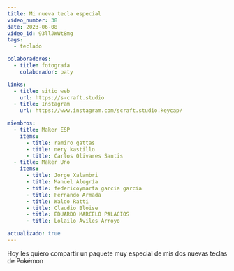 ```yaml
---
title: Mi nueva tecla especial
video_number: 38
date: 2023-06-08
video_id: 93llJWWt8mg
tags:
  - teclado

colaboradores:
  - title: fotografa
    colaborador: paty

links:
  - title: sitio web
    url: https://s-craft.studio
  - title: Instagram
    url: https://www.instagram.com/scraft.studio.keycap/

miembros:
  - title: Maker ESP
    items:
      - title: ramiro gattas
      - title: nery kastillo
      - title: Carlos Olivares Santis
  - title: Maker Uno
    items:
      - title: Jorge Xalambri
      - title: Manuel Alegría
      - title: federicoymarta garcia garcia
      - title: Fernando Armada
      - title: Waldo Ratti
      - title: Claudio Bloise
      - title: EDUARDO MARCELO PALACIOS
      - title: Lolailo Aviles Arroyo

actualizado: true
---
```


Hoy les quiero compartir un paquete muy especial de mis dos nuevas teclas de Pokémon
